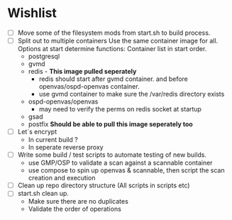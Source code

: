 # Wishlist
- [ ] Move some of the filesystem mods from start.sh to build process.
- [ ] Split out to multiple containers
	Use the same container image for all. Options at start determine functions:
	Container list in start order.
	- postgresql
	- gvmd
	- redis - **This image pulled seperately**
		- redis should start after gvmd container. and before openvas/ospd-openvas container.
		- use gvmd container to make sure the /var/redis directory exists
	- ospd-openvas/openvas
		- may need to verify the perms on redis socket at startup
	- gsad
	- postfix **Should be able to pull this image seperately too**
- [ ] Let`s encrypt 
	- In current build ?
	- In seperate reverse proxy
- [ ] Write some build / test scripts to automate testing of new builds. 
	- use GMP/OSP to validate a scan against a scannable container
	- use compose to spin up openvas &  scannable, then script the scan creation and execution
- [ ] Clean up repo directory structure (All scripts in scripts etc)
- [ ] start.sh clean up. 
	- Make sure there are no duplicates
	- Validate the order of operations
